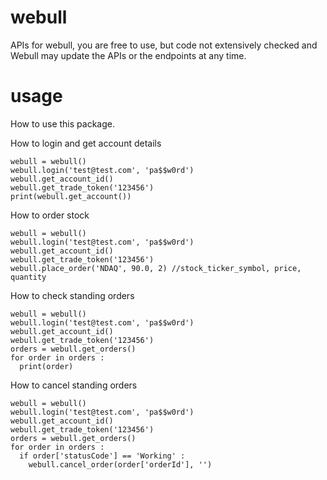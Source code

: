 # webull
APIs for webull, you are free to use, but code not extensively checked and Webull may update the APIs or the endpoints at any time.

# usage
How to use this package.

How to login and get account details
```
webull = webull()
webull.login('test@test.com', 'pa$$w0rd')
webull.get_account_id()
webull.get_trade_token('123456')
print(webull.get_account())
```

How to order stock
```
webull = webull()
webull.login('test@test.com', 'pa$$w0rd')
webull.get_account_id()
webull.get_trade_token('123456')
webull.place_order('NDAQ', 90.0, 2) //stock_ticker_symbol, price, quantity
```

How to check standing orders
```
webull = webull()
webull.login('test@test.com', 'pa$$w0rd')
webull.get_account_id()
webull.get_trade_token('123456')
orders = webull.get_orders()
for order in orders :
  print(order)
```

How to cancel standing orders
```
webull = webull()
webull.login('test@test.com', 'pa$$w0rd')
webull.get_account_id()
webull.get_trade_token('123456')
orders = webull.get_orders()
for order in orders :
  if order['statusCode'] == 'Working' :
    webull.cancel_order(order['orderId'], '')
```
